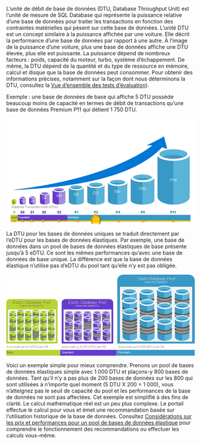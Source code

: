 L’unité de débit de base de données (DTU, Database Throughput Unit) est l’unité de mesure de SQL Database qui représente la puissance relative d’une base de données pour traiter les transactions en fonction des contraintes matérielles qui pèsent sur cette base de données. L’unité DTU est un concept similaire à la puissance affichée par une voiture. Elle décrit la performance d’une base de données par rapport à une autre. À l’image de la puissance d’une voiture, plus une base de données affiche une DTU élevée, plus elle est puissante. La puissance dépend de nombreux facteurs : poids, capacité du moteur, turbo, système d’échappement. De même, la DTU dépend de la quantité et du type de ressource en mémoire, calcul et disque que la base de données peut consommer. Pour obtenir des informations précises, notamment sur la façon dont nous déterminons la DTU, consultez la [Vue d’ensemble des tests d’évaluation](https://msdn.microsoft.com/library/azure/dn741327.aspx)).

Exemple : une base de données de base qui affiche 5 DTU possède beaucoup moins de capacité en termes de débit de transactions qu’une base de données Premium P11 qui détient 1 750 DTU.

![DTU de base de données unique par couche et niveau](./media/sql-database-understanding-dtus/single_db_dtus.png)

La DTU pour les bases de données uniques se traduit directement par l’eDTU pour les bases de données élastiques. Par exemple, une base de données dans un pool de bases de données élastiques de base présente jusqu’à 5 eDTU. Ce sont les mêmes performances qu’avec une base de données de base unique. La différence est que la base de données élastique n’utilise pas d’eDTU du pool tant qu’elle n’y est pas obligée.

![Pools élastiques par niveau](./media/sql-database-understanding-dtus/sqldb_elastic_pools.png)

Voici un exemple simple pour mieux comprendre. Prenons un pool de bases de données élastiques simple avec 1 000 DTU et plaçons-y 800 bases de données. Tant qu’il n’y a pas plus de 200 bases de données sur les 800 qui sont utilisées à n’importe quel moment (5 DTU X 200 = 1 000), vous n’atteignez pas le seuil de capacité du pool et les performances de la base de données ne sont pas affectées. Cet exemple est simplifié à des fins de clarté. Le calcul mathématique réel est un peu plus complexe. Le portail effectue le calcul pour vous et émet une recommandation basée sur l’utilisation historique de la base de données. Consultez [Considérations sur les prix et performances pour un pool de bases de données élastique](../articles/sql-database/sql-database-elastic-pool-guidance.md) pour comprendre le fonctionnement des recommandations ou effectuer les calculs vous-même.

<!---HONumber=Oct15_HO2-->